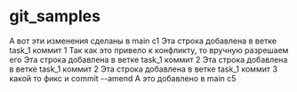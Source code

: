 # git_samples

А вот эти изменения сделаны в main c1
Эта строка добавлена в ветке task_1 коммит 1
Так как это привело к конфликту, то вручную разрешаем его
Эта строка добавлена в ветке task_1 коммит 2
Эта строка добавлена в ветке task_1 коммит 2
Эта строка добавлена в ветке task_1 коммит 3 какой то фикс и commit --amend
А это добавлено в main c5